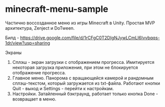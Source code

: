 # minecraft-menu-sample
Частично воссозданное меню из игры Minecraft в Unity. Простая MVP архитектура, Zenject и DoTween.

Билд - https://drive.google.com/file/d/1rCFgC0T2DIgNJywLCmLI6Ivvbqqs-1dr/view?usp=sharing

Экраны
1. Сплэш - экран загрузки с отображением прогресса. Имитируется некоторая загрузка приложения, при этом не блокируется отображение прогресса.
2. Главное меню. Панорома с вращающейся камерой и рандомным сплэш-текстом, который загружается из txt-файла. Работают кнопки Quit - выход и Settings - перейти к настройкам.
3. Настройки. Затайленный бэкграунд, работает только кнопка Done - возвращает в меню.
